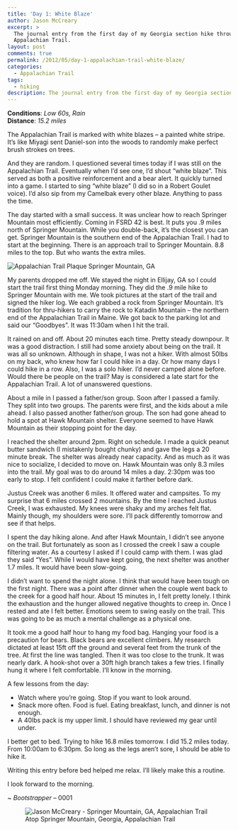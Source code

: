 ```yaml
---
title: 'Day 1: White Blaze'
author: Jason McCreary
excerpt: >
  The journal entry from the first day of my Georgia section hike through the
  Appalachian Trail.
layout: post
comments: true
permalink: /2012/05/day-1-appalachian-trail-white-blaze/
categories:
  - Appalachian Trail
tags:
  - hiking
description: The journal entry from the first day of my Georgia section hike through the Appalachian Trail.
---
```

**Conditions**: *Low 60s, Rain*  
**Distance**: *15.2 miles*

The Appalachian Trail is marked with white blazes – a painted white stripe. It&rsquo;s like Miyagi sent Daniel-son into the woods to randomly make perfect brush strokes on trees.

And they are random. I questioned several times today if I was still on the Appalachian Trail. Eventually when I&rsquo;d see one, I&rsquo;d shout &ldquo;white blaze&rdquo;. This served as both a positive reinforcement and a bear alert. It quickly turned into a game. I started to sing &ldquo;white blaze&rdquo; (I did so in a Robert Goulet voice). I&rsquo;d also sip from my Camelbak every other blaze. Anything to pass the time.

The day started with a small success. It was unclear how to reach Springer Mountain most efficiently. Coming in FSRD 42 is best. It puts you .9 miles north of Springer Mountain. While you double-back, it&rsquo;s the closest you can get. Springer Mountain is the southern end of the Appalachian Trail. I had to start at the beginning. There is an approach trail to Springer Mountain. 8.8 miles to the top. But who wants the extra miles.

<img src="/images/appalachian-trail-springer-mountain-plaque.jpg" alt="Appalachian Trail Plaque Springer Mountain, GA" title="Appalachian Trail Plaque Springer Mountain, GA" />

My parents dropped me off. We stayed the night in Ellijay, GA so I could start the trail first thing Monday morning. They did the .9 mile hike to Springer Mountain with me. We took pictures at the start of the trail and signed the hiker log. We each grabbed a rock from Springer Mountain. It&rsquo;s tradition for thru-hikers to carry the rock to Katadin Mountain – the northern end of the Appalachian Trail in Maine. We got back to the parking lot and said our &ldquo;Goodbyes&rdquo;. It was 11:30am when I hit the trail.

It rained on and off. About 20 minutes each time. Pretty steady downpour. It was a good distraction. I still had some anxiety about being on the trail. It was all so unknown. Although in shape, I was not a hiker. With almost 50lbs on my back, who knew how far I could hike in a day. Or how many days I could hike in a row. Also, I was a solo hiker. I&rsquo;d never camped alone before. Would there be people on the trail? May is considered a late start for the Appalachian Trail. A lot of unanswered questions.

About a mile in I passed a father/son group. Soon after I passed a family. They split into two groups. The parents were first, and the kids about a mile ahead. I also passed another father/son group. The son had gone ahead to hold a spot at Hawk Mountain shelter. Everyone seemed to have Hawk Mountain as their stopping point for the day.

I reached the shelter around 2pm. Right on schedule. I made a quick peanut butter sandwich (I mistakenly bought chunky) and gave the legs a 20 minute break. The shelter was already near capacity. And as much as it was nice to socialize, I decided to move on. Hawk Mountain was only 8.3 miles into the trail. My goal was to do around 14 miles a day. 2:30pm was too early to stop. I felt confident I could make it farther before dark.

Justus Creek was another 6 miles. It offered water and campsites. To my surprise that 6 miles crossed 2 mountains. By the time I reached Justus Creek, I was exhausted. My knees were shaky and my arches felt flat. Mainly though, my shoulders were sore. I&rsquo;ll pack differently tomorrow and see if that helps.

I spent the day hiking alone. And after Hawk Mountain, I didn&rsquo;t see anyone on the trail. But fortunately as soon as I crossed the creek I saw a couple filtering water. As a courtesy I asked if I could camp with them. I was glad they said &ldquo;Yes&rdquo;. While I would have kept going, the next shelter was another 1.7 miles. It would have been slow-going.

I didn&rsquo;t want to spend the night alone. I think that would have been tough on the first night. There was a point after dinner when the couple went back to the creek for a good half hour. About 15 minutes in, I felt pretty lonely. I think the exhaustion and the hunger allowed negative thoughts to creep in. Once I rested and ate I felt better. Emotions seem to swing easily on the trail. This was going to be as much a mental challenge as a physical one.

It took me a good half hour to hang my food bag. Hanging your food is a precaution for bears. Black bears are excellent climbers. My research dictated at least 15ft off the ground and several feet from the trunk of the tree. At first the line was tangled. Then it was too close to the trunk. It was nearly dark. A hook-shot over a 30ft high branch takes a few tries. I finally hung it where I felt comfortable. I&rsquo;ll know in the morning.

A few lessons from the day:

*   Watch where you&rsquo;re going. Stop if you want to look around.
*   Snack more often. Food is fuel. Eating breakfast, lunch, and dinner is not enough.
*   A 40lbs pack is my upper limit. I should have reviewed my gear until under.

I better get to bed. Trying to hike 16.8 miles tomorrow. I did 15.2 miles today. From 10:00am to 6:30pm. So long as the legs aren&rsquo;t sore, I should be able to hike it.

Writing this entry before bed helped me relax. I&rsquo;ll likely make this a routine.

I look forward to the morning.

~ *Bootstrapper* – 0001

<figure>
  <img src="/images/jason-mccreary-springer-mountain.jpg" alt="Jason McCreary - Springer Mountain, GA, Appalachian Trail" title="Jason McCreary - Springer Mountain, GA, Appalachian Trail" />
  <figcaption>Atop Springer Mountain, Georgia, Appalachian Trail</figcaption>
</figure>
